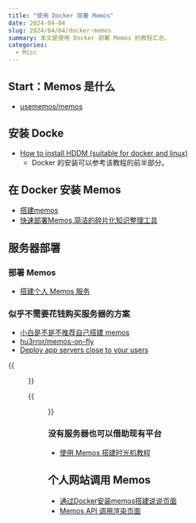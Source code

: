```yaml
---
title: "使用 Docker 部署 Memos"
date: 2024-04-04
slug: 2024/04/04/docker-memos
summary: 本文是使用 Docker 部署 Memos 的教程汇总。
categories:
  - Misc
---
```


## Start：Memos 是什么

- [usememos/memos](https://github.com/usememos/memos)

## 安装 Docke

- [How to install HDDM (suitable for docker and linux)](https://huchuanpeng.com/post/hddm_installation_tutorial/)
  - Docker 的安装可以参考该教程的前半部分。

## 在 Docker 安装 Memos

- [搭建memos](https://www.dianbanjiu.com/post/搭建memos/#2安装-memos)
- [快速部署Memos,简洁的碎片化知识整理工具](https://blog.wjqserver.xyz/2023/docker-memos)

## 服务器部署

### 部署 Memos

- [搭建个人 Memos 服务](https://www.edony.ink/self-hosting-personal-memos-services/)

### 似乎不需要花钱购买服务器的方案

- [小白是不是不推荐自己搭建 memos](https://www.v2ex.com/t/921553)
- [hu3rror/memos-on-fly](https://github.com/hu3rror/memos-on-fly)
- [Deploy app servers close to your users](https://fly.io/)

{{<figure src="/contents/blog/20240404-1.png" caption="Figure 1" width="500">}}

{{<figure src="/contents/blog/20240404-2.png" caption="Figure 2" width="600">}}

### 没有服务器也可以借助现有平台

- [使用 Memos 搭建时光机教程](https://dusays.com/561/)

## 个人网站调用 Memos

- [通过Docker安装memos搭建说说页面](https://t-t.live/live/514.html)
- [Memos API 调用渲染页面](https://www.eallion.com/memos-api/)
